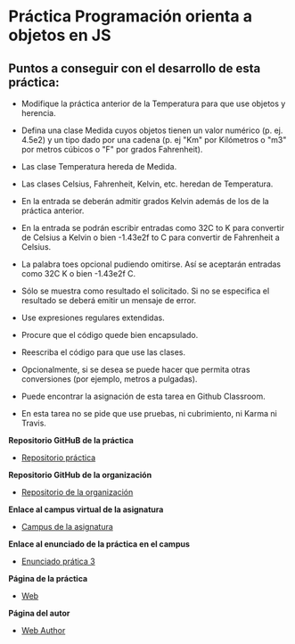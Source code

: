 # Práctica Programación orienta a objetos en JS

## Puntos a conseguir con el desarrollo de esta práctica:
 * Modifique la práctica anterior de la Temperatura para que use objetos y herencia.

 * Defina una clase Medida cuyos objetos tienen un valor numérico (p. ej. 4.5e2) y un tipo dado por una cadena (p. ej "Km" por Kilómetros o "m3" por metros cúbicos o "F" por grados Fahrenheit).

 * Las clase Temperatura hereda de Medida.

 * Las clases Celsius, Fahrenheit, Kelvin, etc. heredan de Temperatura.

 * En la entrada se deberán admitir grados Kelvin además de los de la práctica anterior.

 * En la entrada se podrán escribir entradas como 32C to K para convertir de Celsius a Kelvin o bien -1.43e2f to C para convertir de Fahrenheit a Celsius.

 * La palabra toes opcional pudiendo omitirse. Así se aceptarán entradas como 32C K o bien -1.43e2f C.

 * Sólo se muestra como resultado el solicitado. Si no se especifica el resultado se deberá emitir un mensaje de error.

 * Use expresiones regulares extendidas.

 * Procure que el código quede bien encapsulado.

 * Reescriba el código para que use las clases.

 * Opcionalmente, si se desea se puede hacer que permita otras conversiones (por ejemplo, metros a pulgadas).

 * Puede encontrar la asignación de esta tarea en Github Classroom.

 * En esta tarea no se pide que use pruebas, ni cubrimiento, ni Karma ni Travis.

**Repositorio GitHuB de la práctica**

* [Repositorio práctica](https://github.com/alu0100698688/object-oriented-programming-in-js-estefaniamorales)

**Repositorio GitHub de la organización**

* [Repositorio de la organización](https://github.com/ULL-ESIT-GRADOII-PL/object-oriented-programming-in-js-estefaniamorales)

**Enlace al campus virtual de la asignatura**

* [Campus de la asignatura](https://campusvirtual.ull.es/1516/course/view.php?id=178)

**Enlace al enunciado de la práctica en el campus**

* [Enunciado prática 3](https://campusvirtual.ull.es/1516/mod/workshop/view.php?id=177964)

**Página de la práctica**

* [Web]()

**Página del autor**

* [Web Author]()
